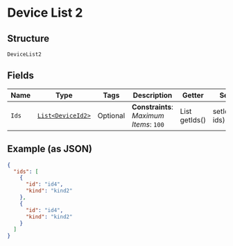 
# Device List 2

## Structure

`DeviceList2`

## Fields

| Name | Type | Tags | Description | Getter | Setter |
|  --- | --- | --- | --- | --- | --- |
| `Ids` | [`List<DeviceId2>`](../../doc/models/device-id-2.md) | Optional | **Constraints**: *Maximum Items*: `100` | List<DeviceId2> getIds() | setIds(List<DeviceId2> ids) |

## Example (as JSON)

```json
{
  "ids": [
    {
      "id": "id4",
      "kind": "kind2"
    },
    {
      "id": "id4",
      "kind": "kind2"
    }
  ]
}
```

